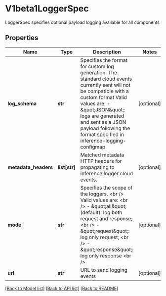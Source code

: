 # V1beta1LoggerSpec

LoggerSpec specifies optional payload logging available for all components
## Properties
Name | Type | Description | Notes
------------ | ------------- | ------------- | -------------
**log_schema** | **str** | Specifies the format for custom log generation.  The standard cloud events currently sent will not be compatible with a custom format Valid values are: - \&quot;JSON\&quot;: logs are generated and sent as a JSON payload following the format specified in inference-logging-configmap | [optional] 
**metadata_headers** | **list[str]** | Matched metadata HTTP headers for propagating to inference logger cloud events. | [optional] 
**mode** | **str** | Specifies the scope of the loggers. &lt;br /&gt; Valid values are: &lt;br /&gt; - \&quot;all\&quot; (default): log both request and response; &lt;br /&gt; - \&quot;request\&quot;: log only request; &lt;br /&gt; - \&quot;response\&quot;: log only response &lt;br /&gt; | [optional] 
**url** | **str** | URL to send logging events | [optional] 

[[Back to Model list]](../README.md#documentation-for-models) [[Back to API list]](../README.md#documentation-for-api-endpoints) [[Back to README]](../README.md)



